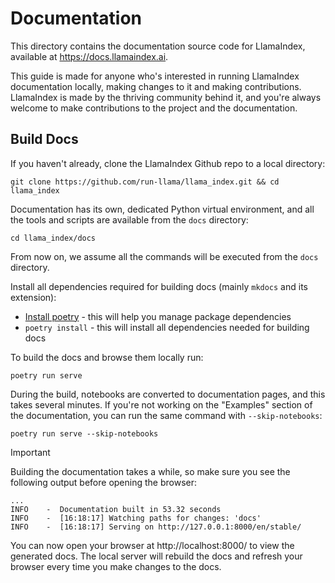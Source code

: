 # Documentation

This directory contains the documentation source code for LlamaIndex, available at https://docs.llamaindex.ai.

This guide is made for anyone who's interested in running LlamaIndex documentation locally,
making changes to it and making contributions. LlamaIndex is made by the thriving community
behind it, and you're always welcome to make contributions to the project and the
documentation.

## Build Docs

If you haven't already, clone the LlamaIndex Github repo to a local directory:

```
git clone https://github.com/run-llama/llama_index.git && cd llama_index
```

Documentation has its own, dedicated Python virtual environment, and all the tools and scripts are available from the
`docs` directory:

```
cd llama_index/docs
```

From now on, we assume all the commands will be executed from the `docs` directory.

Install all dependencies required for building docs (mainly `mkdocs` and its extension):

- [Install poetry](https://python-poetry.org/docs/#installation) - this will help you manage package dependencies
- `poetry install` - this will install all dependencies needed for building docs

To build the docs and browse them locally run:

```
poetry run serve
```

During the build, notebooks are converted to documentation pages, and this takes several minutes. If you're not
working on the "Examples" section of the documentation, you can run the same command with `--skip-notebooks`:

```
poetry run serve --skip-notebooks
```

> [!IMPORTANT]
> Building the documentation takes a while, so make sure you see the following output before opening the browser:
>
> ```
> ...
> INFO    -  Documentation built in 53.32 seconds
> INFO    -  [16:18:17] Watching paths for changes: 'docs'
> INFO    -  [16:18:17] Serving on http://127.0.0.1:8000/en/stable/
> ```

You can now open your browser at http://localhost:8000/ to view the generated docs. The local server will rebuild the
docs and refresh your browser every time you make changes to the docs.
